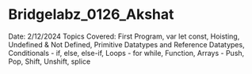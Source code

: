 # Bridgelabz_0126_Akshat

Date: 2/12/2024 Topics Covered: First Program, var let const, Hoisting, Undefined & Not Defined, Primitive Datatypes and Reference Datatypes, Conditionals - if, else, else-if, Loops - for while, Function, Arrays - Push, Pop, Shift, Unshift, splice
